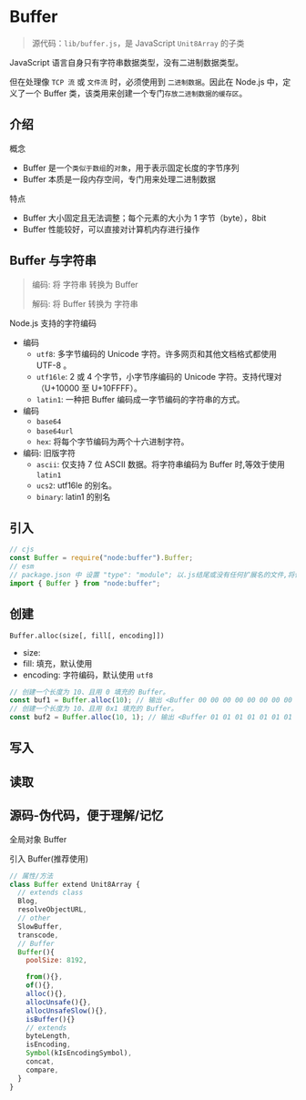 # Buffer

> 源代码：`lib/buffer.js`，是 JavaScript `Unit8Array` 的子类

JavaScript 语言自身只有字符串数据类型，没有二进制数据类型。

但在处理像 `TCP 流` 或 `文件流` 时，必须使用到 `二进制数据`。因此在 Node.js 中，定义了一个 Buffer 类，该类用来创建一个专门`存放二进制数据的缓存区`。

## 介绍

概念

- Buffer 是一个`类似于数组`的`对象`，用于表示固定长度的字节序列
- Buffer 本质是一段内存空间，专门用来处理二进制数据

特点

- Buffer 大小固定且无法调整；每个元素的大小为 1 字节（byte），8bit
- Buffer 性能较好，可以直接对计算机内存进行操作

## Buffer 与字符串

> 编码: 将 字符串 转换为 Buffer
>
> 解码: 将 Buffer 转换为 字符串

Node.js 支持的字符编码

- 编码
  - `utf8`: 多字节编码的 Unicode 字符。许多网页和其他文档格式都使用 UTF-8 。
  - `utf16le`: 2 或 4 个字节，小字节序编码的 Unicode 字符。支持代理对（U+10000 至 U+10FFFF）。
  - `latin1`: 一种把 Buffer 编码成一字节编码的字符串的方式。
- 编码
  - `base64`
  - `base64url`
  - `hex`: 将每个字节编码为两个十六进制字符。
- 编码: 旧版字符
  - `ascii`: 仅支持 7 位 ASCII 数据。将字符串编码为 Buffer 时,等效于使用 `latin1`
  - `ucs2`: utf16le 的别名。
  - `binary`: latin1 的别名

## 引入

```js
// cjs
const Buffer = require("node:buffer").Buffer;
// esm
// package.json 中 设置 "type": "module"; 以.js结尾或没有任何扩展名的文件,将作为ES模块进行加载
import { Buffer } from "node:buffer";
```

## 创建

`Buffer.alloc(size[, fill[, encoding]])`

- size:
- fill: 填充，默认使用
- encoding: 字符编码，默认使用 `utf8`

```js
// 创建一个长度为 10、且用 0 填充的 Buffer。
const buf1 = Buffer.alloc(10); // 输出 <Buffer 00 00 00 00 00 00 00 00 00 00>
// 创建一个长度为 10、且用 0x1 填充的 Buffer。
const buf2 = Buffer.alloc(10, 1); // 输出 <Buffer 01 01 01 01 01 01 01 01 01 01>
```

## 写入

## 读取

## 源码-伪代码，便于理解/记忆

全局对象 Buffer

引入 Buffer(推荐使用)

```js
// 属性/方法
class Buffer extend Unit8Array {
  // extends class
  Blog,
  resolveObjectURL,
  // other
  SlowBuffer,
  transcode,
  // Buffer
  Buffer(){
    poolSize: 8192,

    from(){},
    of(){},
    alloc(){},
    allocUnsafe(){},
    allocUnsafeSlow(){},
    isBuffer(){}
    // extends
    byteLength,
    isEncoding,
    Symbol(kIsEncodingSymbol),
    concat,
    compare,
  }
}
```
